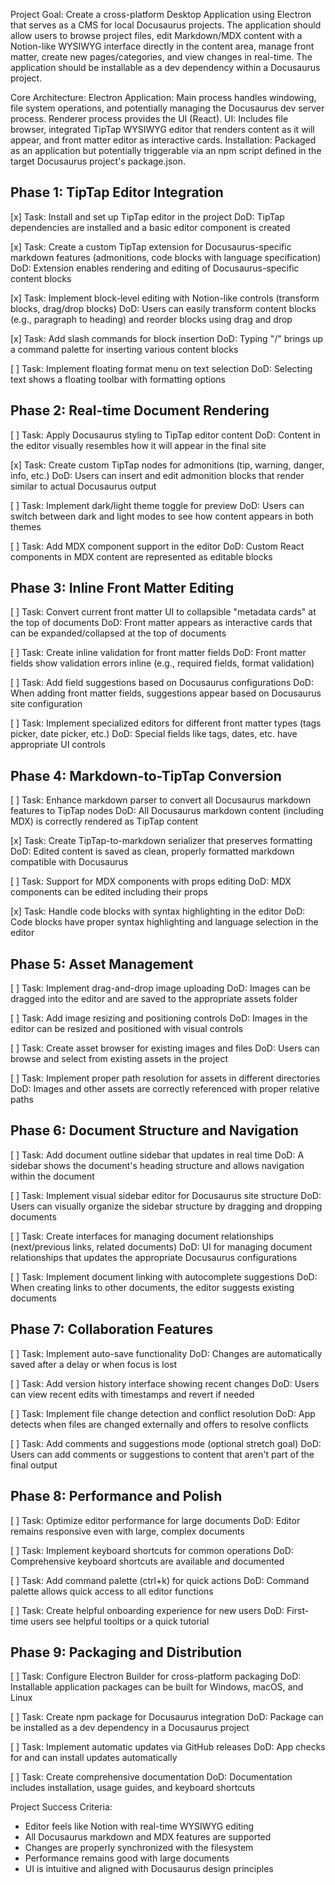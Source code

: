 Project Goal: Create a cross-platform Desktop Application using Electron that serves as a CMS for local Docusaurus projects. The application should allow users to browse project files, edit Markdown/MDX content with a Notion-like WYSIWYG interface directly in the content area, manage front matter, create new pages/categories, and view changes in real-time. The application should be installable as a dev dependency within a Docusaurus project.

Core Architecture:
Electron Application: Main process handles windowing, file system operations, and potentially managing the Docusaurus dev server process. Renderer process provides the UI (React).
UI: Includes file browser, integrated TipTap WYSIWYG editor that renders content as it will appear, and front matter editor as interactive cards.
Installation: Packaged as an application but potentially triggerable via an npm script defined in the target Docusaurus project's package.json.

## Phase 1: TipTap Editor Integration

[x] Task: Install and set up TipTap editor in the project
DoD: TipTap dependencies are installed and a basic editor component is created

[x] Task: Create a custom TipTap extension for Docusaurus-specific markdown features (admonitions, code blocks with language specification)
DoD: Extension enables rendering and editing of Docusaurus-specific content blocks

[x] Task: Implement block-level editing with Notion-like controls (transform blocks, drag/drop blocks)
DoD: Users can easily transform content blocks (e.g., paragraph to heading) and reorder blocks using drag and drop

[x] Task: Add slash commands for block insertion
DoD: Typing "/" brings up a command palette for inserting various content blocks

[ ] Task: Implement floating format menu on text selection
DoD: Selecting text shows a floating toolbar with formatting options

## Phase 2: Real-time Document Rendering

[ ] Task: Apply Docusaurus styling to TipTap editor content
DoD: Content in the editor visually resembles how it will appear in the final site

[x] Task: Create custom TipTap nodes for admonitions (tip, warning, danger, info, etc.)
DoD: Users can insert and edit admonition blocks that render similar to actual Docusaurus output

[ ] Task: Implement dark/light theme toggle for preview
DoD: Users can switch between dark and light modes to see how content appears in both themes

[ ] Task: Add MDX component support in the editor
DoD: Custom React components in MDX content are represented as editable blocks

## Phase 3: Inline Front Matter Editing

[ ] Task: Convert current front matter UI to collapsible "metadata cards" at the top of documents
DoD: Front matter appears as interactive cards that can be expanded/collapsed at the top of documents

[ ] Task: Create inline validation for front matter fields
DoD: Front matter fields show validation errors inline (e.g., required fields, format validation)

[ ] Task: Add field suggestions based on Docusaurus configurations
DoD: When adding front matter fields, suggestions appear based on Docusaurus site configuration

[ ] Task: Implement specialized editors for different front matter types (tags picker, date picker, etc.)
DoD: Special fields like tags, dates, etc. have appropriate UI controls

## Phase 4: Markdown-to-TipTap Conversion

[ ] Task: Enhance markdown parser to convert all Docusaurus markdown features to TipTap nodes
DoD: All Docusaurus markdown content (including MDX) is correctly rendered as TipTap content

[x] Task: Create TipTap-to-markdown serializer that preserves formatting
DoD: Edited content is saved as clean, properly formatted markdown compatible with Docusaurus

[ ] Task: Support for MDX components with props editing
DoD: MDX components can be edited including their props

[x] Task: Handle code blocks with syntax highlighting in the editor
DoD: Code blocks have proper syntax highlighting and language selection in the editor

## Phase 5: Asset Management

[ ] Task: Implement drag-and-drop image uploading
DoD: Images can be dragged into the editor and are saved to the appropriate assets folder

[ ] Task: Add image resizing and positioning controls
DoD: Images in the editor can be resized and positioned with visual controls

[ ] Task: Create asset browser for existing images and files
DoD: Users can browse and select from existing assets in the project

[ ] Task: Implement proper path resolution for assets in different directories
DoD: Images and other assets are correctly referenced with proper relative paths

## Phase 6: Document Structure and Navigation

[ ] Task: Add document outline sidebar that updates in real time
DoD: A sidebar shows the document's heading structure and allows navigation within the document

[ ] Task: Implement visual sidebar editor for Docusaurus site structure
DoD: Users can visually organize the sidebar structure by dragging and dropping documents

[ ] Task: Create interfaces for managing document relationships (next/previous links, related documents)
DoD: UI for managing document relationships that updates the appropriate Docusaurus configurations

[ ] Task: Implement document linking with autocomplete suggestions
DoD: When creating links to other documents, the editor suggests existing documents

## Phase 7: Collaboration Features

[ ] Task: Implement auto-save functionality
DoD: Changes are automatically saved after a delay or when focus is lost

[ ] Task: Add version history interface showing recent changes
DoD: Users can view recent edits with timestamps and revert if needed

[ ] Task: Implement file change detection and conflict resolution
DoD: App detects when files are changed externally and offers to resolve conflicts

[ ] Task: Add comments and suggestions mode (optional stretch goal)
DoD: Users can add comments or suggestions to content that aren't part of the final output

## Phase 8: Performance and Polish

[ ] Task: Optimize editor performance for large documents
DoD: Editor remains responsive even with large, complex documents

[ ] Task: Implement keyboard shortcuts for common operations
DoD: Comprehensive keyboard shortcuts are available and documented

[ ] Task: Add command palette (ctrl+k) for quick actions
DoD: Command palette allows quick access to all editor functions

[ ] Task: Create helpful onboarding experience for new users
DoD: First-time users see helpful tooltips or a quick tutorial

## Phase 9: Packaging and Distribution

[ ] Task: Configure Electron Builder for cross-platform packaging
DoD: Installable application packages can be built for Windows, macOS, and Linux

[ ] Task: Create npm package for Docusaurus integration
DoD: Package can be installed as a dev dependency in a Docusaurus project

[ ] Task: Implement automatic updates via GitHub releases
DoD: App checks for and can install updates automatically

[ ] Task: Create comprehensive documentation
DoD: Documentation includes installation, usage guides, and keyboard shortcuts

Project Success Criteria:
- Editor feels like Notion with real-time WYSIWYG editing
- All Docusaurus markdown and MDX features are supported
- Changes are properly synchronized with the filesystem
- Performance remains good with large documents
- UI is intuitive and aligned with Docusaurus design principles